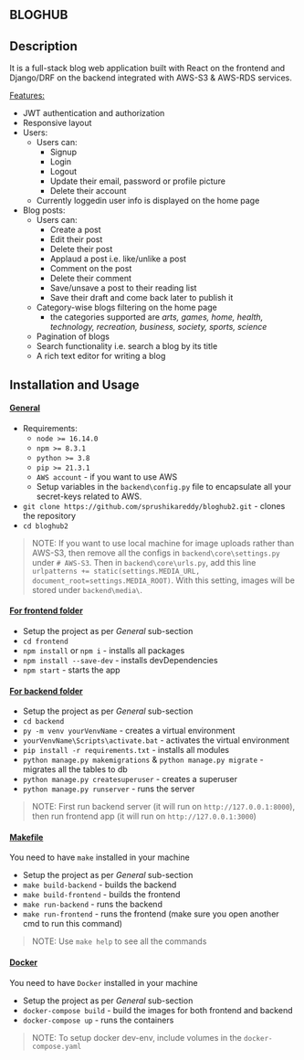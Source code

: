 ## BLOGHUB

## Description <a name="description"></a>

It is a full-stack blog web application built with React on the frontend and Django/DRF on the backend integrated with AWS-S3 & AWS-RDS services.

<ins>Features:</ins>

- JWT authentication and authorization
- Responsive layout
- Users:
  - Users can:
    - Signup
    - Login
    - Logout
    - Update their email, password or profile picture
    - Delete their account
  - Currently loggedin user info is displayed on the home page
- Blog posts:
  - Users can:
    - Create a post
    - Edit their post
    - Delete their post
    - Applaud a post i.e. like/unlike a post
    - Comment on the post
    - Delete their comment
    - Save/unsave a post to their reading list
    - Save their draft and come back later to publish it
  - Category-wise blogs filtering on the home page
    - the categories supported are _arts, games, home, health, technology, recreation, business, society, sports, science_
  - Pagination of blogs
  - Search functionality i.e. search a blog by its title
  - A rich text editor for writing a blog


## Installation and Usage <a name="installation-usage"></a>

#### <ins>**General**</ins>

- Requirements:
  - `node >= 16.14.0`
  - `npm >= 8.3.1`
  - `python >= 3.8`
  - `pip >= 21.3.1`
  - `AWS account` - if you want to use AWS
  - Setup variables in the `backend\config.py` file to encapsulate all your secret-keys related to AWS. 
- `git clone https://github.com/sprushikareddy/bloghub2.git` - clones the repository
- `cd bloghub2`

> NOTE: If you want to use local machine for image uploads rather than AWS-S3, then remove all the configs in `backend\core\settings.py` under `# AWS-S3`. Then in `backend\core\urls.py`, add this line `urlpatterns += static(settings.MEDIA_URL, document_root=settings.MEDIA_ROOT)`. With this setting, images will be stored under `backend\media\`.

#### <ins>**For frontend folder**</ins>

- Setup the project as per _General_ sub-section
- `cd frontend`
- `npm install` or `npm i` - installs all packages
- `npm install --save-dev` - installs devDependencies
- `npm start` - starts the app

#### <ins>**For backend folder**</ins>

- Setup the project as per _General_ sub-section
- `cd backend`
- `py -m venv yourVenvName` - creates a virtual environment
- `yourVenvName\Scripts\activate.bat` - activates the virtual environment
- `pip install -r requirements.txt` - installs all modules
- `python manage.py makemigrations` & `python manage.py migrate` - migrates all the tables to db
- `python manage.py createsuperuser` - creates a superuser
- `python manage.py runserver` - runs the server

> NOTE: First run backend server (it will run on `http://127.0.0.1:8000`), then run frontend app (it will run on `http://127.0.0.1:3000`)

#### <ins>**Makefile**</ins>

You need to have `make` installed in your machine

- Setup the project as per _General_ sub-section
- `make build-backend` - builds the backend
- `make build-frontend` - builds the frontend
- `make run-backend` - runs the backend
- `make run-frontend` - runs the frontend (make sure you open another cmd to run this command)

> NOTE: Use `make help` to see all the commands

#### <ins>**Docker**<ins/>

You need to have `Docker` installed in your machine

- Setup the project as per _General_ sub-section
- `docker-compose build` - build the images for both frontend and backend
- `docker-compose up` - runs the containers

> NOTE: To setup docker dev-env, include volumes in the `docker-compose.yaml`
